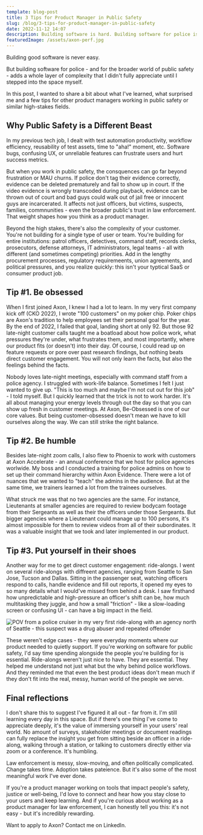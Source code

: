 ```yaml
---
template: blog-post
title: 3 Tips for Product Manager in Public Safety
slug: /blog/3-tips-for-product-manager-in-public-safety
date: 2022-11-12 14:07
description: Building software is hard. Building software for police is even harder
featuredImage: /assets/axon-perf.jpg
---
```

Building good software is never easy. 

But building software for police - and for the broader world of public safety - adds a whole layer of complexity that I didn't fully appreciate until I stepped into the space myself. 

In this post, I wanted to share a bit about what I've learned, what surprised me and a few tips for other product managers working in public safety or similar high-stakes fields. 

## Why Public Safety is a Different Beast

In my previous tech job, I dealt with test automation productivity, workflow efficiency, reusability of test assets, time to "aha!" moment, etc. Software bugs, confusing UX, or unreliable features can frustrate users and hurt success metrics. 

But when you work in public safety, the consquences can go far beyond frustration or MAU churns. If police don't tag their evidence correctly, evidence can be deleted prematurely and fail to show up in court. If the video evidence is wrongly transcoded during playback, evidence can be thrown out of court and bad guys could walk out of jail free or innocent guys are incarcerated. It affects not just officers, but victims, suspects, families, commnunities - even the broader public's trust in law enforcement. That weight shapes how you think as a product manager.

Beyond the high stakes, there's also the complexity of your customer. You're not building for a single type of user or team. You're building for entire institutions: patrol officers, detectives, command staff, records clerks, prosecutors, defense attorneys, IT administrators, legal teams - all with different (and sometimes competing) priorities. Add in the lengthy procurement processes, regulatory requiremeents, union agreements, and political pressures, and you realize quickly: this isn't your typtical SaaS or consumer product job. 

## Tip \#1. Be obsessed

When I first joined Axon, I knew I had a lot to learn. In my very first company kick off (CKO 2022), I wrote "100 customers" on my poker chip. Poker chips are Axon's tradition to help employees set their personal goal for the year. By the end of 2022, I failed that goal, landing short at only 92. But those 92 late-night customer calls taught me a boatload about how police work, what pressures they're under, what frustrates them, and most importantly, where our product fits (or doesn't) into their day. Of course, I could read up on feature requests or pore over past research findings, but nothing beats direct customer engagement. You will not only learn the facts, but also the feelings behind the facts.  

Nobody loves late-night meetings, especially with command staff from a police agency. I struggled with work-life balance. Sometimes I felt I just wanted to give up. "This is too much and maybe I'm not cut out for this job" - I told myself. But I quickly learned that the trick is not to work harder. It's all about managing your energy levels through out the day so that you can show up fresh in customer meetings. At Axon, Be-Obsessed is one of our core values. But being customer-obsessed doesn't mean we have to kill ourselves along the way. We can still strike the right balance.

## Tip \#2. Be humble

Besides late-night zoom calls, I also flew to Phoenix to work with customers at Axon Accelerate - an annual conference that we host for police agencies worlwide. My boss and I conducted a training for police admins on how to set up their command hierarchy within Axon Evidence. There were a lot of nuances that we wanted to "teach" the admins in the audience. But at the same time, we trainers learned a lot from the trainees ourselves. 

What struck me was that no two agencies are the same. For instance, Lieutenants at smaller agencies are required to review bodycam footage from their Sergeants as well as their the officers under those Sergeants. But bigger agencies where a Lieutenant could manage up to 100 persons, it's almost impossible for them to review videos from all of their subordinates. It was a valuable insight that we took and later implemented in our product. 

## Tip \#3. Put yourself in their shoes

Another way for me to get direct customer engagement: ride-alongs. I went on several ride-alongs with diffreent agencies, ranging from Seattle to San Jose, Tucson and Dallas. Sitting in the passenger seat, watching officers respond to calls, handle evidence and fill out reports, it opened my eyes to so many details what I would've missed from behind a desk. I saw firsthand how unpredictable and high-pressure an officer's shift can be, how much multitasking they juggle, and how a small "friction" - like a slow-loading screen or confusing UI - can have a big impact in the field. 

![POV from a police cruiser in my very first ride-along with an agency north of Seattle - this suspect was a drug abuser and repeated offender](/assets/first-ride-along.jpeg)

These weren't edge cases - they were everyday moments where our product needed to quietly support. If you're working on software for public safety, I'd say time spending alongside the people you're building for is essential. Ride-alongs weren't just nice to have. They are essential. They helped me understand not just what but the why behind police workflows. And they reminded me that even the best product ideas don't mean much if they don't fit into the real, messy, human world of the people we serve. 

## Final reflections

I don't share this to suggest I've figured it all out - far from it. I'm still learning every day in this space. But if there's one thing I've come to appreciate deeply, it's the value of immersing yourself in your users' real world. No amount of surveys, stakeholder meetings or document readings can fully replace the insight you get from sitting beside an officer in a ride-along, walking through a station, or talking to customers directly either via zoom or a conference. It's humbling. 

Law enforcement is messy, slow-moving, and often politically complicated. Change takes time. Adoption takes pateience. But it's also some of the most meaningful work I've ever done. 

If you're a product manager working on tools that impact people's safety, justice or well-being, I'd love to connect and hear how you stay close to your users and keep learning. And if you're curious about working as a product manager for law enforcement, I can honestly tell you this: it's not easy - but it's incredibly rewarding.

Want to apply to Axon? Contact me on LinkedIn. 